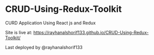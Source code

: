 # CRUD-Using-Redux-Toolkit
CURD Application Using React js and Redux

Site is live at:  https://rayhanalshorif133.github.io/CRUD-Using-Redux-Toolkit/

Last deployed by @rayhanalshorif133
